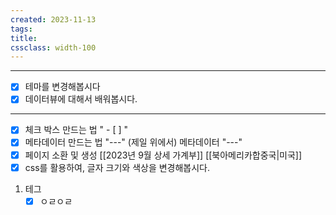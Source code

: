 ```yaml
---
created: 2023-11-13
tags: 
title:
cssclass: width-100
---
```

---
- [x] 테마를 변경해봅시다
- [x] 데이터뷰에 대해서 배워봅시다.
---
- [x] 체크 박스 만드는 법 " - [ ] " 
- [x] 메타데이터 만드는 법
"---"
(제일 위에서) 메타데이터
"---"
- [x] 페이지 소환 및 생성
	[[2023년 9월 상세 가계부]]
	[[북아메리카합중국|미국]]
- [x] css를 활용하여, 글자 크기와 색상을 변경해봅시다.

1. 테그
	- [x] ㅇㄹㅇㄹ